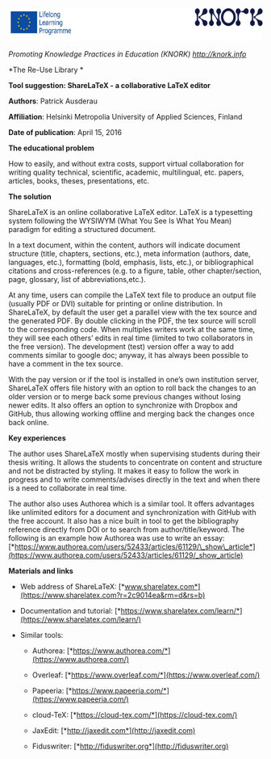 <img src="images\54d3ea31e17672e9c9d6b869d1dbdb742c10a273/media/image01.png" width="624" height="65" />

*Promoting Knowledge Practices in Education (KNORK) http://knork.info*

*The Re-Use Library *

**Tool suggestion: ShareLaTeX - a collaborative LaTeX editor**

**Authors**: Patrick Ausderau

**Affiliation**: Helsinki Metropolia University of Applied Sciences, Finland

**Date of publication**: April 15, 2016

**The educational problem**

How to easily, and without extra costs, support virtual collaboration for writing quality technical, scientific, academic, multilingual, etc. papers, articles, books, theses, presentations, etc.

**The solution**

ShareLaTeX is an online collaborative LaTeX editor. LaTeX is a typesetting system following the WYSIWYM (What You See Is What You Mean) paradigm for editing a structured document.

In a text document, within the content, authors will indicate document structure (title, chapters, sections, etc.), meta information (authors, date, languages, etc.), formatting (bold, emphasis, lists, etc.), or bibliographical citations and cross-references (e.g. to a figure, table, other chapter/section, page, glossary, list of abbreviations,etc.).

At any time, users can compile the LaTeX text file to produce an output file (usually PDF or DVI) suitable for printing or online distribution. In ShareLaTeX, by default the user get a parallel view with the tex source and the generated PDF. By double clicking in the PDF, the tex source will scroll to the corresponding code. When multiples writers work at the same time, they will see each others’ edits in real time (limited to two collaborators in the free version). The development (test) version offer a way to add comments similar to google doc; anyway, it has always been possible to have a comment in the tex source.

With the pay version or if the tool is installed in one’s own institution server, ShareLaTeX offers file history with an option to roll back the changes to an older version or to merge back some previous changes without losing newer edits. It also offers an option to synchronize with Dropbox and GitHub, thus allowing working offline and merging back the changes once back online.

**Key experiences**

The author uses ShareLaTeX mostly when supervising students during their thesis writing. It allows the students to concentrate on content and structure and not be distracted by styling. It makes it easy to follow the work in progress and to write comments/advises directly in the text and when there is a need to collaborate in real time.

The author also uses Authorea which is a similar tool. It offers advantages like unlimited editors for a document and synchronization with GitHub with the free account. It also has a nice built in tool to get the bibliography reference directly from DOI or to search from author/title/keyword. The following is an example how Authorea was use to write an essay: [*https://www.authorea.com/users/52433/articles/61129/\_show\_article*](https://www.authorea.com/users/52433/articles/61129/_show_article)

**Materials and links**

-   Web address of ShareLaTeX: [*www.sharelatex.com*](https://www.sharelatex.com?r=2c9014ea&rm=d&rs=b)

-   Documentation and tutorial: [*https://www.sharelatex.com/learn/*](https://www.sharelatex.com/learn/)

<!-- -->

-   Similar tools:

    -   Authorea: [*https://www.authorea.com/*](https://www.authorea.com/)

    -   Overleaf: [*https://www.overleaf.com/*](https://www.overleaf.com/)

    -   Papeeria: [*https://www.papeeria.com/*](https://www.papeeria.com/)

    -   cloud-TeX: [*https://cloud-tex.com/*](https://cloud-tex.com/)

    -   JaxEdit: [*http://jaxedit.com*](http://jaxedit.com)

    -   Fiduswriter: [*http://fiduswriter.org*](http://fiduswriter.org)


